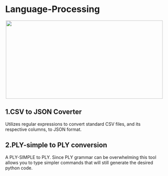 # Language-Processing

<p align="center">
  <img width="500" height="250" src=https://user-images.githubusercontent.com/61991247/173097562-debd61e6-27e3-4423-868e-07ce926e94ec.png>
</p>



1.CSV to JSON Coverter
------------------------------

Utilizes regular expressions to convert standard CSV files, and its respective columns, to JSON format.



2.PLY-simple to PLY conversion
----------------------------------

A PLY-SIMPLE to PLY. Since PLY grammar can be overwhelming this tool allows you to type simpler commands that will still generate the desired python code.

